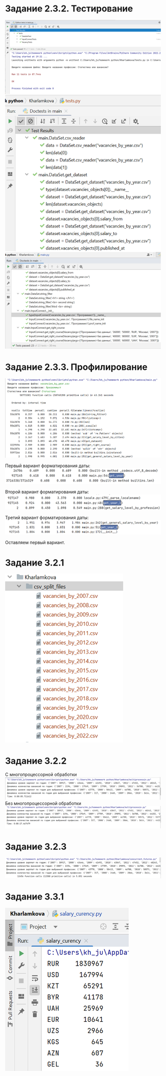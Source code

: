# Задание 2.3.2. Тестирование

![](tests_results/test_1.png)
![](tests_results/tests_2.png)
![](tests_results/tests_3.png)

# Задание 2.3.3. Профилирование
![](profiling/img_1.png)

Первый вариант форматирования даты:
![](profiling/get_year.png)

Второй вариант форматирования даты:
![](profiling/get_year_1.png)

Третий вариант форматирования даты:
![](profiling/get_year_2.png)

Оставляем первый вариант.

# Задание 3.2.1
![](img/files.png)

# Задание 3.2.2
С многопроцессорной обработки 
![](img/multiproc.png)
Без многопроцессорной обработки 
![](img/not_multiproc.png)

# Задание 3.2.3
![](img/сoncurrent_futures.png)

# Задание 3.3.1
![](img/3.3.1.png)